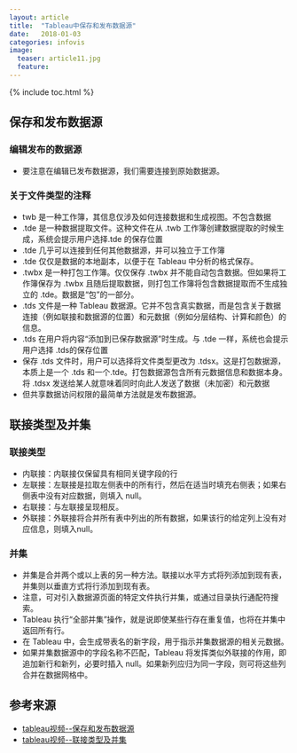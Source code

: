 ```yaml
---
layout: article
title:  "Tableau中保存和发布数据源"
date:   2018-01-03
categories: infovis
image:
  teaser: article11.jpg
  feature: 
---
```

{% include toc.html %}

## 保存和发布数据源
### 编辑发布的数据源
* 要注意在编辑已发布数据源，我们需要连接到原始数据源。

### 关于文件类型的注释
* twb 是一种工作簿，其信息仅涉及如何连接数据和生成视图。不包含数据 
* .tde 是一种数据提取文件。这种文件在从 .twb 工作簿创建数据提取的时候生成，系统会提示用户选择.tde 的保存位置
* .tde 几乎可以连接到任何其他数据源，并可以独立于工作簿
* .tde 仅仅是数据的本地副本，以便于在 Tableau 中分析的格式保存。
* .twbx 是一种打包工作簿。仅仅保存 .twbx 并不能自动包含数据。但如果将工作簿保存为 .twbx 且随后提取数据，则打包工作簿将包含数据提取而不生成独立的 .tde。数据是“包”的一部分。
* .tds 文件是一种 Tableau 数据源。它并不包含真实数据，而是包含关于数据连接（例如联接和数据源的位置）和元数据（例如分层结构、计算和颜色）的信息。
* .tds 在用户将内容“添加到已保存数据源”时生成。与 .tde 一样，系统也会提示用户选择 .tds的保存位置
* 保存 .tds 文件时，用户可以选择将文件类型更改为 .tdsx。这是打包数据源，本质上是一个 .tds 和一个.tde。打包数据源包含所有元数据信息和数据本身。将 .tdsx 发送给某人就意味着同时向此人发送了数据（未加密）和元数据
* 但共享数据访问权限的最简单方法就是发布数据源。

## 联接类型及并集
### 联接类型
* 内联接：内联接仅保留具有相同关键字段的行
* 左联接：左联接是拉取左侧表中的所有行，然后在适当时填充右侧表；如果右侧表中没有对应数据，则填入 null。
* 右联接：与左联接呈现相反。
* 外联接：外联接将合并所有表中列出的所有数据，如果该行的给定列上没有对应信息，则填入null。

### 并集
* 并集是合并两个或以上表的另一种方法。联接以水平方式将列添加到现有表，并集则以垂直方式将行添加到现有表。
* 注意，可对引入数据源页面的特定文件执行并集，或通过目录执行通配符搜索。
* Tableau 执行“全部并集”操作，就是说即使某些行存在重复值，也将在并集中返回所有行。
* 在 Tableau 中，会生成带表名的新字段，用于指示并集数据源的相关元数据。
* 如果并集数据源中的字段名称不匹配，Tableau 将发挥类似外联接的作用，即追加新行和新列，必要时插入 null。如果新列应归为同一字段，则可将这些列合并在数据网格中。



## 参考来源
* [tableau视频--保存和发布数据源](https://www.tableau.com/zh-cn/learn/tutorials/on-demand/saving-and-publishing-data-sources?product=tableau_desktop&version=10.0&topic=connecting_data)
* [tableau视频--联接类型及并集](https://www.tableau.com/zh-cn/learn/tutorials/on-demand/join-types-union?product=tableau_desktop&version=10.0&topic=connecting_data)
